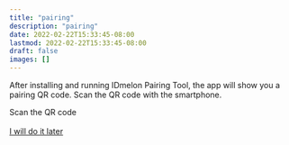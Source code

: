 ```yaml
---
title: "pairing"
description: "pairing"
date: 2022-02-22T15:33:45-08:00
lastmod: 2022-02-22T15:33:45-08:00
draft: false
images: []
---
```

After installing and running IDmelon Pairing Tool, the app will show you a pairing QR code.
Scan the QR code with the smartphone.

<a role="button" class="btn btn-outline-primary">Scan the QR code</a><br/><br/>
<a role="button" class="btn btn-outline-primary" href="/pages/pairing/step1/">I will do it later</a><br/><br/>


<style>@media (max-width: 480px) {.navbar, .footer { display: none; }}</style>
